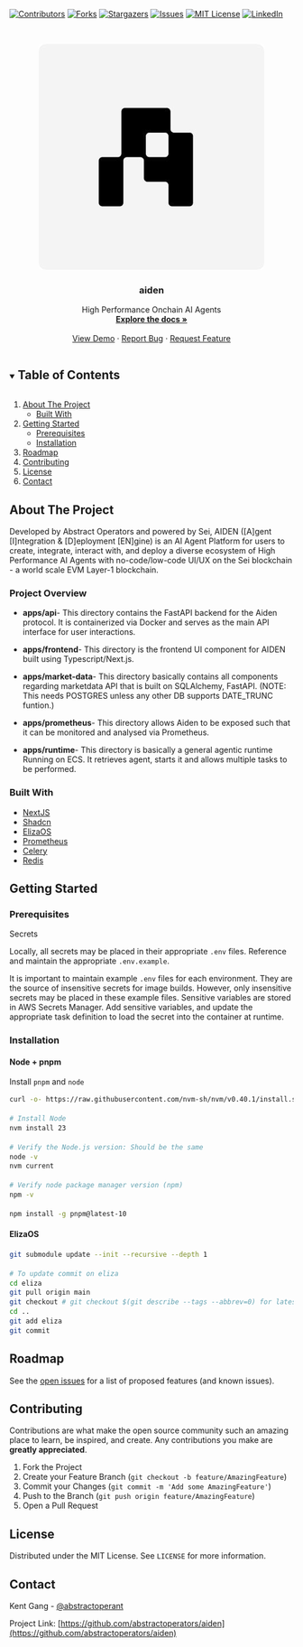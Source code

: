 <!-- PROJECT SHIELDS -->
<!--
*** I'm using markdown "reference style" links for readability.
*** Reference links are enclosed in brackets [ ] instead of parentheses ( ).
*** See the bottom of this document for the declaration of the reference variables
*** for contributors-url, forks-url, etc. This is an optional, concise syntax you may use.
*** https://www.markdownguide.org/basic-syntax/#reference-style-links
-->

[![Contributors][contributors-shield]][contributors-url]
[![Forks][forks-shield]][forks-url]
[![Stargazers][stars-shield]][stars-url]
[![Issues][issues-shield]][issues-url]
[![MIT License][license-shield]][license-url]
[![LinkedIn][linkedin-shield]][linkedin-url]

<!-- PROJECT LOGO -->
<br />
<p align="center">
  <a href="https://github.com/abstractoperators/aiden">
    <img src="images/aiden_logo.png" alt="Logo" width="400" height="400">
  </a>

  <h3 align="center">aiden</h3>

  <p align="center">
    High Performance Onchain AI Agents
    <br />
    <a href="https://github.com/abstractoperators/aiden"><strong>Explore the docs »</strong></a>
    <br />
    <br />
    <a href="https://github.com/abstractoperators/aiden">View Demo</a>
    ·
    <a href="https://github.com/abstractoperators/aiden/issues">Report Bug</a>
    ·
    <a href="https://github.com/abstractoperators/aiden/issues">Request Feature</a>
  </p>
</p>

<!-- TABLE OF CONTENTS -->
<details open="open">
  <summary><h2 style="display: inline-block">Table of Contents</h2></summary>
  <ol>
    <li>
      <a href="#about-the-project">About The Project</a>
      <ul>
        <li><a href="#built-with">Built With</a></li>
      </ul>
    </li>
    <li>
      <a href="#getting-started">Getting Started</a>
      <ul>
        <li><a href="#prerequisites">Prerequisites</a></li>
        <li><a href="#installation">Installation</a></li>
      </ul>
    </li>
    <li><a href="#roadmap">Roadmap</a></li>
    <li><a href="#contributing">Contributing</a></li>
    <li><a href="#license">License</a></li>
    <li><a href="#contact">Contact</a></li>
  </ol>
</details>

<!-- ABOUT THE PROJECT -->

## About The Project

Developed by Abstract Operators and powered by Sei, AIDEN ([A]gent [I]ntegration & [D]eployment [EN]gine) is an AI Agent Platform for users to create, integrate, interact with, and deploy a diverse ecosystem of High Performance AI Agents with no-code/low-code UI/UX on the Sei blockchain - a world scale EVM Layer-1 blockchain.

<!--[![Product Name Screen Shot][product-screenshot]](https://example.com)-->

### Project Overview 

 - **apps/api**- This directory contains the FastAPI backend for the Aiden protocol. It is containerized via Docker and serves as the main API interface for user interactions.

  - **apps/frontend**- This directory is the frontend UI component for AIDEN built using Typescript/Next.js.

  - **apps/market-data**- This directory basically contains all components regarding marketdata API that is built on SQLAlchemy, FastAPI. (NOTE: This needs POSTGRES unless  any other DB supports DATE_TRUNC funtion.)

  - **apps/prometheus**- This directory allows Aiden to be exposed such that it can be monitored and analysed via Prometheus.

  - **apps/runtime**- This directory is basically a general agentic runtime Running on ECS. It retrieves agent, starts it and allows multiple tasks to be performed. 

### Built With

- [NextJS](https://nextjs.org/)
- [Shadcn](https://ui.shadcn.com/)
- [ElizaOS](https://www.elizaos.ai/)
- [Prometheus](https://prometheus.io/docs/instrumenting/clientlibs/)
- [Celery](https://docs.celeryq.dev/en/stable/getting-started/introduction.html)
- [Redis](https://redis.io/cloud/)

<!-- Core Features -->

<!-- KEY COMPONENTS -->

<!-- GETTING STARTED -->

## Getting Started

### Prerequisites

Secrets

Locally, all secrets may be placed in their appropriate `.env` files. Reference and maintain the appropriate `.env.example`.

It is important to maintain example `.env` files for each environment. They are the source of insensitive secrets for image builds. However, only insensitive secrets may be placed in these example files.
Sensitive variables are stored in AWS Secrets Manager. Add sensitive variables, and update the appropriate task definition to load the secret into the container at runtime.

### Installation

#### Node + pnpm

Install `pnpm` and `node`

```bash
curl -o- https://raw.githubusercontent.com/nvm-sh/nvm/v0.40.1/install.sh | bash

# Install Node
nvm install 23

# Verify the Node.js version: Should be the same
node -v
nvm current

# Verify node package manager version (npm)
npm -v

npm install -g pnpm@latest-10

```

#### ElizaOS

```bash
git submodule update --init --recursive --depth 1

# To update commit on eliza
cd eliza
git pull origin main
git checkout # git checkout $(git describe --tags --abbrev=0) for latest release
cd ..
git add eliza
git commit
```

<!-- ROADMAP -->

## Roadmap

See the [open issues](https://github.com/abstractoperators/aiden/issues) for a list of proposed features (and known issues).

<!-- CONTRIBUTING -->

## Contributing

Contributions are what make the open source community such an amazing place to learn, be inspired, and create. Any contributions you make are **greatly appreciated**.

1. Fork the Project
2. Create your Feature Branch (`git checkout -b feature/AmazingFeature`)
3. Commit your Changes (`git commit -m 'Add some AmazingFeature'`)
4. Push to the Branch (`git push origin feature/AmazingFeature`)
5. Open a Pull Request

<!-- LICENSE -->

## License

Distributed under the MIT License. See `LICENSE` for more information.

<!-- CONTACT -->

## Contact

Kent Gang - [@abstractoperant](https://x.com/abstractoperant)

Project Link: [https://github.com/abstractoperators/aiden](https://github.com/abstractoperators/aiden)

<!-- ACKNOWLEDGEMENTS -->

<!-- MARKDOWN LINKS & IMAGES -->
<!-- https://www.markdownguide.org/basic-syntax/#reference-style-links -->

[contributors-shield]: https://img.shields.io/github/contributors/abstractoperators/aiden.svg?style=for-the-badge
[contributors-url]: https://github.com/abstractoperators/aiden/graphs/contributors
[forks-shield]: https://img.shields.io/github/forks/abstractoperators/aiden.svg?style=for-the-badge
[forks-url]: https://github.com/abstractoperators/aiden/network/members
[stars-shield]: https://img.shields.io/github/stars/abstractoperators/aiden.svg?style=for-the-badge
[stars-url]: https://github.com/abstractoperators/aiden/stargazers
[issues-shield]: https://img.shields.io/github/issues/abstractoperators/aiden.svg?style=for-the-badge
[issues-url]: https://github.com/abstractoperators/aiden/issues
[license-shield]: https://img.shields.io/github/license/abstractoperators/aiden.svg?style=for-the-badge
[license-url]: https://github.com/abstractoperators/aiden/blob/master/LICENSE.txt
[linkedin-shield]: https://img.shields.io/badge/-LinkedIn-black.svg?style=for-the-badge&logo=linkedin&colorB=555
[linkedin-url]: https://www.linkedin.com/company/abstractoperators/
